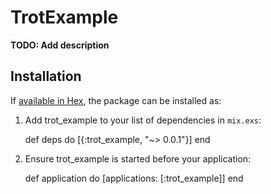 # TrotExample

**TODO: Add description**

## Installation

If [available in Hex](https://hex.pm/docs/publish), the package can be installed as:

  1. Add trot_example to your list of dependencies in `mix.exs`:

        def deps do
          [{:trot_example, "~> 0.0.1"}]
        end

  2. Ensure trot_example is started before your application:

        def application do
          [applications: [:trot_example]]
        end

